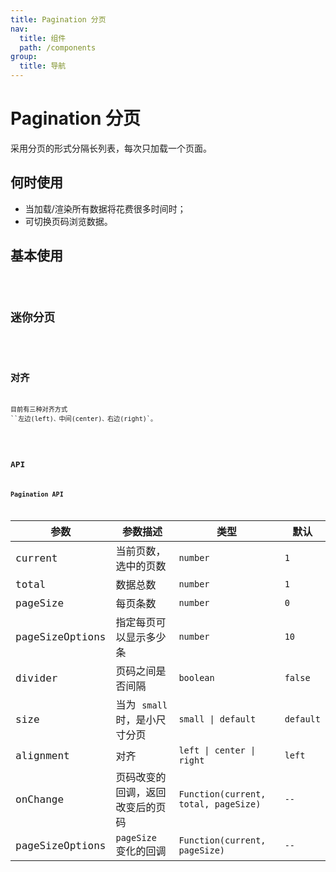 ```yaml
---
title: Pagination 分页
nav:
  title: 组件
  path: /components
group:
  title: 导航
---
```


# Pagination 分页

采用分页的形式分隔长列表，每次只加载一个页面。

## 何时使用

* 当加载/渲染所有数据将花费很多时间时；
* 可切换页码浏览数据。

## 基本使用

<code src="./demo/basic.tsx"/>

## 迷你分页

<code src="./demo/mini.tsx"/>

## 对齐

目前有三种对齐方式 ``左边(left)`、`中间(center)`、`右边(right)`。

<code src='./demo/align.tsx'/>

## API

### Pagination API

| 参数      | 参数描述      | 类型                                       | 默认   |
| ----------- | ---------------- | ------------------------------------------ | --------- |
| current        | 当前页数，选中的页数   | `number`         | `1` |
| total   | 数据总数  | `number`  | `1`   |
| pageSize  | 每页条数         | `number`         | `0` |
| pageSizeOptions    | 指定每页可以显示多少条   | `number` | `10`   |
| divider	      | 页码之间是否间隔  | `boolean` | `false`   |
| size     | 当为 `small` 时，是小尺寸分页         | `small \| default`  | `default`|
| alignment        | 对齐   | `left \| center \| right` | `left`   |
| onChange | 页码改变的回调，返回改变后的页码 | `Function(current, total, pageSize)`   | `--`      |
| pageSizeOptions     | `pageSize` 变化的回调  | `Function(current, pageSize)` | `--`    |
